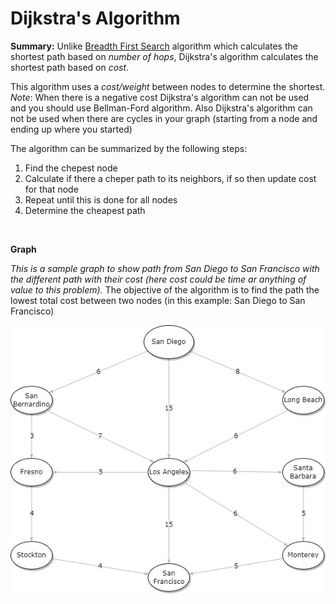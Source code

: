 # Dijkstra's Algorithm

**Summary:**
Unlike [Breadth First Search](../BreadthFirstSearch/) algorithm which calculates the shortest path based on _number of hops_, Dijkstra's algorithm calculates the shortest path based on _cost_.

This algorithm uses a _cost/weight_ between nodes to determine the shortest. *Note*: When there is a negative cost Dijkstra's algorithm can not be used and you should use Bellman-Ford algorithm.  Also Dijkstra's algorithm can not be used when there are cycles in your graph (starting from a node and ending up where you started)

The algorithm can be summarized by the following steps:

1. Find the chepest node
2. Calculate if there a cheper path to its neighbors, if so then update cost for that node
3. Repeat until this is done for all nodes
4. Determine the cheapest path

<br>

**Graph**

_This is a sample graph to show path from San Diego to San Francisco with the different path with their cost (here cost could be time ar anything of value to this problem)._  The objective of the algorithm is to find the path the lowest total cost between two nodes (in this example: San Diego to San Francisco)

![alt text][Graph]

[Graph]: Dijkstra.png "Sample Graph"